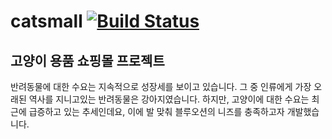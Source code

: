 # catsmall [![Build Status](https://travis-ci.org/dev-gyus/catsmall.svg?branch=master)](https://travis-ci.org/dev-gyus/catsmall)
고양이 용품 쇼핑몰 프로젝트
---
반려동물에 대한 수요는 지속적으로 성장세를 보이고 있습니다.
그 중 인류에게 가장 오래된 역사를 지니고있는 반려동물은 강아지였습니다.
하지만, 고양이에 대한 수요는 최근에 급증하고 있는 추세인데요,
이에 발 맞춰 블루오션의 니즈를 충족하고자 개발했습니다.
